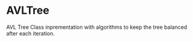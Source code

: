 # AVLTree
AVL Tree Class inprementation with algorithms to keep the tree balanced after each iteration.
